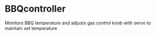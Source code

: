 # BBQcontroller
Monitors BBQ temperature and adjusts gas control knob with servo to maintain set temperature
